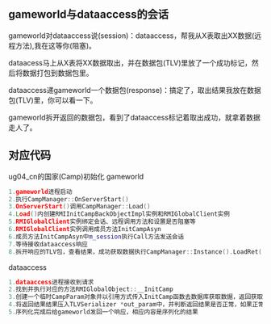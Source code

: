 ## gameworld与dataaccess的会话
gameworld对dataaccess说(session)：dataaccess，帮我从X表取出XX数据(远程方法),我在这等你(阻塞)。

dataacess马上从X表将XX数据取出，并在数据包(TLV)里放了一个成功标记，然后将数据打包到数据包里。

dataaccess递gameworld一个数据包(response)：搞定了，取出结果我放在数据包(TLV)里，你可以看一下。

gameworld拆开返回的数据包，看到了dataaccess标记着取出成功，就拿着数据走人了。

## 对应代码
ug04_cn的国家(Camp)初始化
gameworld
```c++
1.gameworld进程启动
2.执行CampManager::OnServerStart()
3.OnServerStart()调用CampManager::Load()
4.Load()内创建RMIInitCampBackObjectImpl实例和RMIGlobalClient实例
5.RMIGlobalClient实例绑定会话、远程调用方法和设置是否阻塞等
6.RMIGlobalClient实例调用成员方法InitCampAsyn
6.成员方法InitCampAsyn中m_session执行Call方法发送会话
7.等待接收dataaccess响应
8.拆开响应的TLV包，查看结果，成功获取数据执行CampManager::Instance().LoadRet()对国家对象进行初始化
```
dataaccess
```c++
1.dataaccess进程接收到请求
2.找到并执行对应的方法RMIGlobalObject::__InitCamp
3.创建一个临时CampParam对象并以引用方式传入InitCamp函数去数据库获取数据，返回获取数据结果
4.将返回结果结果压入TLVSerializer *out_param中，并判断返回结果是否正常，如果正常将临时CamParam对象序列化(TLV)进out_param
5.序列化完成后给gameworld发回一个响应，相应内容是序列化的结果
```